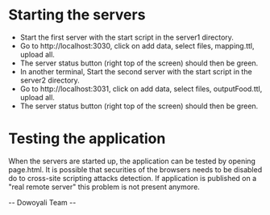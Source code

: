 Starting the servers
===================
* Start the first server with the start script in the server1 directory.
* Go to http://localhost:3030, click on add data, select files, mapping.ttl,
   upload all.
* The server status button (right top of the screen) should then be green. 
* In another terminal,
   Start the second server with the start script in the server2 directory.
* Go to http://localhost:3031, click on add data, select files, outputFood.ttl,
   upload all.
* The server status button (right top of the screen) should then be green. 

Testing the application
=======================
When the servers are started up, the application can be tested by opening page.html.
It is possible that securities of the browsers needs to be disabled do to cross-site scripting attacks detection. 
If application is published on a "real remote server" this problem is not present anymore.


-- Dowoyali Team --

